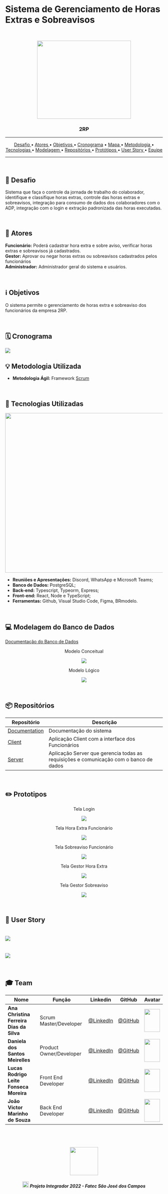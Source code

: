 # Sistema de Gerenciamento de Horas Extras e Sobreavisos
<br>
<p align="center">
      <img src="/Imagens Gerais/Logo.jpg" width="300" height="250">
      <h3 align="center"> 2RP </h3>
<p align="center">

<hr>

<p align="center">
  <a href ="#checkered_flag-Desafio"> Desafio </a>  • 
  <a href ="#two_men_holding_hands-atores"> Atores </a>  •
  <a href ="#information_source-objetivos"> Objetivos </a>  • 
  <a href ="#spiral_calendar-sprints"> Cronograma</a>  • 
  <a href ="#world_map-mapa-do-site"> Mapa </a>  • 
  <a href ="#bulb-metodologia-utilizada"> Metodologia </a>  • 
  <a href ="#wrench-tecnologias-utilizadas"> Tecnologias </a>  • 
  <a href ="#computer-modelagem-do-banco-de-dados"> Modelagem </a>  •
  <a href ="#package-repositórios"> Repositórios </a>  •
  <a href ="#pencil2-prototipos"> Protótipos </a>  • 
  <a href ="#page_with_curl-backlog"> User Story </a>  • 
  <a href ="#mortar_board-team"> Equipe </a> 
</p>

<hr>

<br>

## :checkered_flag: Desafio
Sistema que faça o controle da jornada de trabalho do colaborador, identifique e classifique horas extras, 
controle das horas extras e sobreavisos, integração para consumo de dados dos colaboradores com o 
ADP, integração com o login e extração padronizada das horas executadas.

<br>

## :two_men_holding_hands: Atores
**Funcionário:** Poderá cadastrar hora extra e sobre aviso, verificar horas extras e sobreavisos já cadastrados.  <br>
**Gestor:** Aprovar ou negar horas extras ou sobreavisos cadastrados pelos funcionários <br>
**Administrador:** Administrador geral do sistema e usuários. <br>

<br>

## :information_source: Objetivos
 O sistema permite o gerenciamento de horas extra e sobreaviso dos funcionários da empresa 2RP. 

<br>

## :spiral_calendar: Cronograma

<img src = "/Imagens Gerais/cronograma.jpg">

<br>

## :bulb: Metodologia Utilizada

* **Metodologia Ágil:** Framework [Scrum](https://www.desenvolvimentoagil.com.br/scrum/)

<br>

## :wrench: Tecnologias Utilizadas

<img src = "/Imagens Gerais/Imagem tecnologias utilizadas.jpeg" width="680" height="511">

* **Reuniões e Apresentações:** Discord, WhatsApp e Microsoft Teams;
* **Banco de Dados:** PostgreSQL;
* **Back-end:**  Typescript, Typeorm, Express;
* **Front-end:** React, Node e TypeScript;
* **Ferramentas:** Github, Visual Studio Code, Figma, BRmodelo.

<br>

## :computer: Modelagem do Banco de Dados

[Documentação do Banco de Dados](https://github.com/2rp-net-API/2RP/blob/main/Sprint%201/Documenta%C3%A7%C3%A3o/documentacaoDB.pdf)


<p align="center">Modelo Conceitual</p>
<p align="center">
<img src="./Imagens Gerais/mconceitual.jpeg"/>
</p>

<p align="center">Modelo Lógico</p>
<p align="center">
<img src="./Imagens Gerais/mlogico.png"/>
</p>

<br>

## :package: Repositórios

| Repositório                                                       | Descrição                                                                          |
| ----------------------------------------------------------------- | ---------------------------------------------------------------------------------- |
| [Documentation](https://github.com/2rp-net-API/2rp-net-API) | Documentação do sistema                                                      |
| [Client](https://github.com/2rp-net-API/Front-End)           | Aplicação Client com a interface dos Funcionários                                       |
| [Server](https://github.com/2rp-net-API/server)           | Aplicação Server que gerencia todas as requisições e comunicação com o banco de dados |

<br>

## :pencil2: Prototipos

<p align="center">Tela Login</p>
<p align="center">
<img src="./Imagens Gerais/tela login.png"/>
</p>

<p align="center">Tela Hora Extra Funcionário</p>
<p align="center">
<img src="./Imagens Gerais/tela hora extra.png"/>
</p>

<p align="center">Tela Sobreaviso Funcionário</p>
<p align="center">
<img src="./Imagens Gerais/tela sobreaviso.png"/>
</p>

<p align="center">Tela Gestor Hora Extra</p>
<p align="center">
<img src="./Imagens Gerais/tela gestor hora extra.png"/>
</p>

<p align="center">Tela Gestor Sobreaviso</p>
<p align="center">
<img src="./Imagens Gerais/tela gestor sobreaviso.png"/>
</p>

<br>

## :page_with_curl: User Story

<h1 align="left"> <img src = "./Imagens Gerais/Product Backlog 1.jpg"/></h1>

<h1 align="left"> <img src = "./Imagens Gerais/Product Backlog 2.png"/></h1>

<br>

## :mortar_board: Team
|Nome|Função|Linkedin|GitHub|Avatar|
| -------- |-------- |-------- |-------- |-------- |
|**Ana Christina Ferreira Dias da Silva**|Scrum Master/Developer|[@LinkedIn](https://www.linkedin.com/in/ana-christina-silva)|[@GitHub](https://github.com/AnaChristina)|<img src = "/Imagens Gerais/Ana.jpeg" width="50" height="73">|
|**Daniela dos Santos Meirelles**|Product Owner/Developer|[@LinkedIn](https://www.linkedin.com/in/daniela-meirelles-1990/)|[@GitHub](https://github.com/DanielaMeirelles)|<img src = "/Imagens Gerais/Daniela.jpeg" width="50" height="73">|
|**Lucas Rodrigo Leite Fonseca Moreira**|Front End Developer|[@LinkedIn](https://www.linkedin.com/in/lucas-rodrigo-169405169/)|[@GitHub](https://github.com/lucasrodrigof)|<img src = "/Imagens Gerais/Lucas.jpeg" width="50" height="73">|
|**João Victor Marinho de Souza**|Back End Developer|[@LinkedIn](https://www.linkedin.com/in/joaomaarinho/)|[@GitHub](https://github.com/joaomaarinho)|<img src = "/Imagens Gerais/Joao.jpeg" width="50" height="73">|
 
<br>

 <h1 align="center"> <img src = "/Imagens Gerais/Fatec.jpg" height="90" /></h1>
 
 <h5 align="center"> <img src = "/Imagens Gerais/faTec.png" width="20" height="20" /> Projeto Integrador 2022 - Fatec São José dos Campos </h5>
 
<!--
| Sprint 1 -  | Conclusão |
| --------------------------------------- | --------- |
| Backlog Total                                        |        |
| Wireframes        | ✔️          |
| Login integrado        |        |
| Cadastrar hora extra        |           |
| Cadastrar sobreaviso        |
| listar sobreaviso e aprovações        |           |
| Listar hora extra e aprovações        |   

-->
<!--
<hr>

| Sprint 2 - Cliente consegue visualizar cardápio de produtos | Conclusão |
| ------------------------------------------------------------------- | --------------- |
| Protótipo do website ecommerce.    | ✔️ |
| Cliente - Realizar cadastro no site fornecendo email, nome completo, telefone, data de nascimento, endereço. | ✔️ |
| Cliente - Logar com email e senha no site. | ✔️ |
| Cliente - Página Home do website.    | ✔️ |
| Cliente - Página Cardápio de produtos disponíveis a pronta entrega.    | ✔️ |
| Cliente - Página Cardápio de produtos disponíveis somente sob encomenda.    | ✔️ |
| Cliente - Página de cadastro de novos clientes.    | ✔️ |
| Cliente - Página de login para clientes.    | ✔️ |



<hr>

| Sprint 3 - Vendedora consegue controlar e cadastrar produtos e vendas e Cliente consegue adicionar produtos ao carrinho                              | Conclusão |
| ------------------------------------------------------------------- | --------------- |
| Vendedora - Cadastrar novos produtos de pronta-entrega. | ✔️ |
| Vendedora - Selecionar quantidade de produtos disponíveis a pronta entrega. | ✔️ |
| Vendedora - Selecionar quais produtos serão visíveis a clientes no cardápio de pronta entrega. | ✔️ |
| Vendedora - Remover produtos disponíveis. | ✔️ |
| Vendedora - Editar / excluir produtos cadastrados. | ✔️ |
| Vendedora - Página onde a vendedora visualiza / edita / exclui todos os produtos cadastrados. | ✔️ |
| Vendedora - Página onde a vendedora determina quais produtos e quantidade estão disponíveis à pronta entrega. | ✔️ |
| Vendedora - Página onde a vendedora cadastra novos produtos para pronta entrega. | ✔️ |
| Cliente - Selecionar produtos e quantidades e adicionar ao carrinho. | ✔️ |
| Cliente - Editar produtos e / ou quantidades selecionadas e / ou adicionadas ao carrinho. | ✔️ |
| Cliente - Solicitar orçamento para encomendas por email, whatsapp ou telefone. | ✔️ |
| Cliente - Página de produtos adicionados ao carrinho do cliente.    | ✔️ |
| Cliente - Página para redigir texto para email de encomenda. | ✔️ |


<hr>


| Sprint 4 - Cliente consegue realizar compra e escolher formas de pagamento e Vendedora controlar status do pedido | Conclusão |
| ------------------------------------------------------------------- | --------------- |
| Vendedora - Receber notificação de pedidos de produtos pronta entrega. | ✔️ |
| Vendedora - Receber notificação de solicitação de orçamentos. | ✔️ |
| Vendedora - Página onde a vendedora visualiza e altera status dos pedidos recebidos. | ✔️ |
| Cliente - Confirmar produtos selecionados no carrinho. | ✔️ |
| Cliente - Selecionar formas de envio do produto (retirar no local ou entrega). | ✔️ |
| Cliente - Informar local de entrega do produto. | ✔️ |
| Cliente - Visualizar taxa de entrega, de acordo com endereço informado pelo cliente. | ✔️ |
| Cliente - Consegue visualizar status do pedido. | ✔️ |
| Cliente - Página para informar metodo de entrega da compra. | ✔️ |
| Cliente - Página para informar endereço de entrega. | ✔️ |
| Cliente - Página de pagamento online. | ✔️ |
| Cliente - Página para visualizar status do pedido. | ✔️ |
| Somente clientes cadastrados podem confirmar produtos do carrinho e realizar pagamentos. | ✔️ |
| Para entregas, formas de pagamento válidas são somente pelo site. | ✔️ |
| Para retiradas, pagamento somente presencial. | ✔️ |

# 🎯 Entrega - Sprint 1

## 💻 Telas do Sistema







## ⌛ Funcionamento -->

